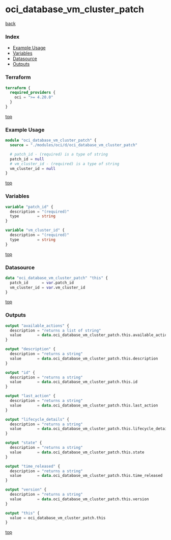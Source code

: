 # oci_database_vm_cluster_patch

[back](../oci.md)

### Index

- [Example Usage](#example-usage)
- [Variables](#variables)
- [Datasource](#datasource)
- [Outputs](#outputs)

### Terraform

```terraform
terraform {
  required_providers {
    oci = ">= 4.20.0"
  }
}
```

[top](#index)

### Example Usage

```terraform
module "oci_database_vm_cluster_patch" {
  source = "./modules/oci/d/oci_database_vm_cluster_patch"

  # patch_id - (required) is a type of string
  patch_id = null
  # vm_cluster_id - (required) is a type of string
  vm_cluster_id = null
}
```

[top](#index)

### Variables

```terraform
variable "patch_id" {
  description = "(required)"
  type        = string
}

variable "vm_cluster_id" {
  description = "(required)"
  type        = string
}
```

[top](#index)

### Datasource

```terraform
data "oci_database_vm_cluster_patch" "this" {
  patch_id      = var.patch_id
  vm_cluster_id = var.vm_cluster_id
}
```

[top](#index)

### Outputs

```terraform
output "available_actions" {
  description = "returns a list of string"
  value       = data.oci_database_vm_cluster_patch.this.available_actions
}

output "description" {
  description = "returns a string"
  value       = data.oci_database_vm_cluster_patch.this.description
}

output "id" {
  description = "returns a string"
  value       = data.oci_database_vm_cluster_patch.this.id
}

output "last_action" {
  description = "returns a string"
  value       = data.oci_database_vm_cluster_patch.this.last_action
}

output "lifecycle_details" {
  description = "returns a string"
  value       = data.oci_database_vm_cluster_patch.this.lifecycle_details
}

output "state" {
  description = "returns a string"
  value       = data.oci_database_vm_cluster_patch.this.state
}

output "time_released" {
  description = "returns a string"
  value       = data.oci_database_vm_cluster_patch.this.time_released
}

output "version" {
  description = "returns a string"
  value       = data.oci_database_vm_cluster_patch.this.version
}

output "this" {
  value = oci_database_vm_cluster_patch.this
}
```

[top](#index)